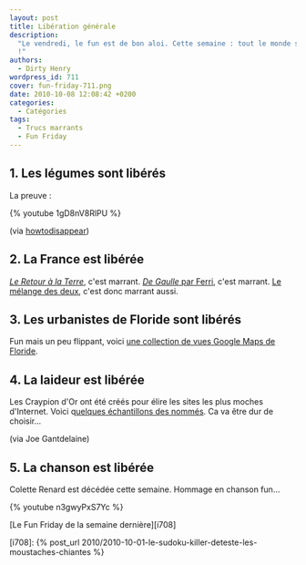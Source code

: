 ```yaml
---
layout: post
title: Libération générale
description:
  "Le vendredi, le fun est de bon aloi. Cette semaine : tout le monde se libère
  !"
authors:
  - Dirty Henry
wordpress_id: 711
cover: fun-friday-711.png
date: 2010-10-08 12:08:42 +0200
categories:
  - Catégories
tags:
  - Trucs marrants
  - Fun Friday
---
```


## 1. Les légumes sont libérés

La preuve :

{% youtube 1gD8nV8RlPU %}

(via
[howtodisappear](http://blog.howtodisappear.org/2010/09/dai-mahou-touge-vegetable-suicide.html))

## 2. La France est libérée

[_Le Retour à la Terre_](http://fr.wikipedia.org/wiki/Le_Retour_%C3%A0_la_terre),
c'est marrant.
[_De Gaulle_ par Ferri](http://www.amazon.fr/Gaulle-%C3%A0-plage-Jean-Yves-Ferri/dp/2205059661),
c'est marrant.
[Le mélange des deux](http://www.manularcenet.com/blog/articles/4016/piratage),
c'est donc marrant aussi.

## 3. Les urbanistes de Floride sont libérés

Fun mais un peu flippant, voici
[une collection de vues Google Maps de Floride](http://www.boston.com/bigpicture/2010/09/human_landscapes_in_sw_florida.html).

## 4. La laideur est libérée

Les Craypion d'Or ont été créés pour élire les sites les plus moches d'Internet.
Voici
q[uelques échantillons des nommés](http://lescraypiondor.com/les-categories/).
Ca va être dur de choisir…

(via Joe Gantdelaine)

## 5. La chanson est libérée

Colette Renard est décédée cette semaine. Hommage en chanson fun…

{% youtube n3gwyPxS7Yc %}

[Le Fun Friday de la semaine dernière][i708]

[i708]:
{% post_url 2010/2010-10-01-le-sudoku-killer-deteste-les-moustaches-chiantes %}
